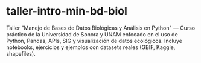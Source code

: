 # taller-intro-min-bd-biol
Taller "Manejo de Bases de Datos Biológicas y Análisis en Python" — Curso práctico de la Universidad de Sonora y UNAM enfocado en el uso de Python, Pandas, APIs, SIG y visualización de datos ecológicos. Incluye notebooks, ejercicios y ejemplos con datasets reales (GBIF, Kaggle, shapefiles).
